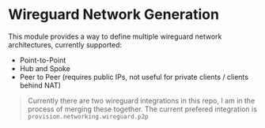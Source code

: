 # Wireguard Network Generation

This module provides a way to define multiple wireguard network
architectures, currently supported:
  - Point-to-Point
  - Hub and Spoke
  - Peer to Peer (requires public IPs, not useful for private clients / clients behind NAT)

> Currently there are two wireguard integrations in this repo, I am in
> the process of merging these together. The current prefered integration
> is `provision.networking.wireguard.p2p`
